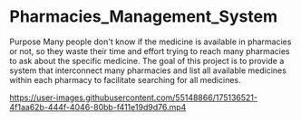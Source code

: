 # Pharmacies_Management_System
Purpose
Many people don't know if the medicine is available in pharmacies or not, so they 
waste their time and effort trying to reach many pharmacies to ask about the 
specific medicine. The goal of this project is to provide a system that interconnect 
many pharmacies and list all available medicines within each pharmacy to 
facilitate searching for all medicines.


https://user-images.githubusercontent.com/55148866/175136521-4f1aa62b-444f-4046-80bb-f411e19d9d76.mp4

